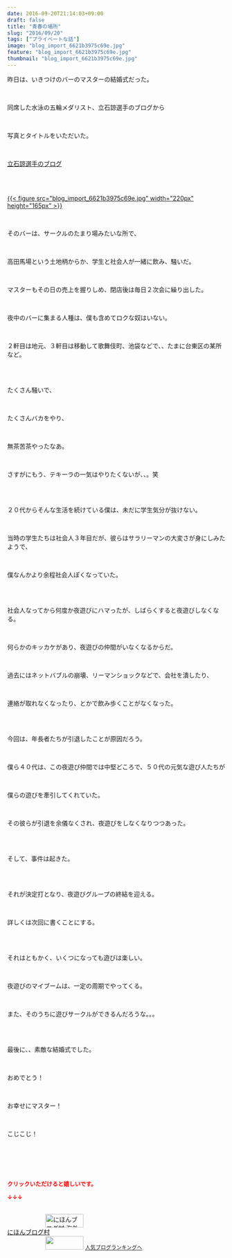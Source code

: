 ```yaml
---
date: 2016-09-20T21:14:03+09:00
draft: false
title: "青春の場所"
slug: "2016/09/20"
tags: ["プライベートな話"]
image: "blog_import_6621b3975c69e.jpg"
feature: "blog_import_6621b3975c69e.jpg"
thumbnail: "blog_import_6621b3975c69e.jpg"
---
```

<p>昨日は、いきつけのバーのマスターの結婚式だった。</p><br/><p>同席した水泳の五輪メダリスト、立石諒選手のブログから</p><br/><p>写真とタイトルをいただいた。</p><br/><p><a href="tateishiryo" target="_blank">立石諒選手のブログ</a></p><br/><p><br/><a href="blog_import_6621b398cf920.jpg">{{< figure src="blog_import_6621b3975c69e.jpg" width="220px" height="165px" >}}</a> <br/></p><p><br/></p><p>そのバーは、サークルのたまり場みたいな所で、</p><br/><p>高田馬場という土地柄からか、学生と社会人が一緒に飲み、騒いだ。</p><br/><p>マスターもその日の売上を握りしめ、閉店後は毎日２次会に繰り出した。</p><br/><p>夜中のバーに集まる人種は、僕も含めてロクな奴はいない。</p><br/><p>２軒目は地元、３軒目は移動して歌舞伎町、池袋などで、、たまに台東区の某所など。</p><br/><p><br/>たくさん騒いで、</p><br/><p>たくさんバカをやり、</p><br/><p>無茶苦茶やったなあ。</p><br/><p>さすがにもう、テキーラの一気はやりたくないが、、。笑</p><br/><p><br/>２０代からそんな生活を続けている僕は、未だに学生気分が抜けない。</p><br/><p>当時の学生たちは社会人３年目だが、彼らはサラリーマンの大変さが身にしみたようで、</p><br/><p>僕なんかより余程社会人ぽくなっていた。</p><br/><p><br/>社会人なってから何度か夜遊びにハマったが、しばらくすると夜遊びしなくなる。</p><br/><p>何らかのキッカケがあり、夜遊びの仲間がいなくなるからだ。</p><br/><p>過去にはネットバブルの崩壊、リーマンショックなどで、会社を潰したり、</p><br/><p>連絡が取れなくなったり、とかで飲み歩くことがなくなった。</p><br/><p><br/>今回は、年長者たちが引退したことが原因だろう。</p><br/><p>僕ら４０代は、この夜遊び仲間では中堅どころで、５０代の元気な遊び人たちが</p><br/><p>僕らの遊びを牽引してくれていた。</p><br/><p>その彼らが引退を余儀なくされ、夜遊びをしなくなりつつあった。</p><br/><p><br/>そして、事件は起きた。</p><br/><p><br/>それが決定打となり、夜遊びグループの終結を迎える。</p><br/><p>詳しくは次回に書くことにする。</p><br/><p><br/>それはともかく、いくつになっても遊びは楽しい。</p><br/><p>夜遊びのマイブームは、一定の周期でやってくる。</p><br/><p>また、そのうちに遊びサークルができるんだろうな。。。</p><br/><p><br/>最後に、、素敵な結婚式でした。</p><br/><p>おめでとう！</p><br/><p>お幸せにマスター！</p><br/><p>こじこじ！</p><br/><br/><br/><br/><p><font color="#ff0000" size="2"><strong>クリックいただけると嬉しいです。<br/></strong></font></p><p><font color="#ff0000" size="2"><strong>↓↓↓</strong></font></p><p><br/><a href="ranking.html?p_cid=01260127" target="_blank"><img border="0" alt="にほんブログ村 海外生活ブログ バリ島情報へ" src="data:image/svg+xml;charset=utf-8,%3Csvg%20xmlns%3D%22http%3A%2F%2Fwww.w3.org%2F2000%2Fsvg%22%20title%3D%22Placeholder%20for%20Images%22%20role%3D%22presentation%22%20viewBox%3D%220%200%2088%2031%22%20%2F%3E" width="88" height="31" data-src="https://img-proxy.blog-video.jp/images?url=http%3A%2F%2Foverseas.blogmura.com%2Fbali%2Fimg%2Fbali88_31.gif" style="aspect-ratio: auto 88 / 31;"/><noscript><img border="0" alt="にほんブログ村 海外生活ブログ バリ島情報へ" src="https://img-proxy.blog-video.jp/images?url=http%3A%2F%2Foverseas.blogmura.com%2Fbali%2Fimg%2Fbali88_31.gif" width="88" height="31"></noscript></a> <br/><a href="ranking.html?p_cid=01260127" target="_blank">にほんブログ村</a> <br/><a title="人気ブログランキングへ" href="link.php?1804582"><img border="0" src="data:image/svg+xml;charset=utf-8,%3Csvg%20xmlns%3D%22http%3A%2F%2Fwww.w3.org%2F2000%2Fsvg%22%20title%3D%22Placeholder%20for%20Images%22%20role%3D%22presentation%22%20viewBox%3D%220%200%2088%2031%22%20%2F%3E" width="88" height="31" data-src="https://blog.with2.net/img/banner/banner_22.gif" style="aspect-ratio: auto 88 / 31;"/><noscript><img border="0" src="https://blog.with2.net/img/banner/banner_22.gif" width="88" height="31"></noscript></a> <a style="FONT-SIZE: 12px" href="link.php?1804582">人気ブログランキングへ</a> </p>

